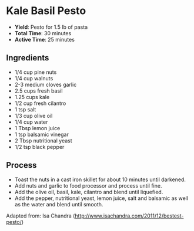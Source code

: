 Kale Basil Pesto
================

* **Yield**: Pesto for 1.5 lb of pasta
* **Total Time**: 30 minutes
* **Active Time**: 25 minutes

## Ingredients

* 1/4 cup pine nuts
* 1/4 cup walnuts
* 2-3 medium cloves garlic
* 2.5 cups fresh basil
* 1.25 cups kale
* 1/2 cup fresh cilantro
* 1 tsp salt
* 1/3 cup olive oil
* 1/4 cup water
* 1 Tbsp lemon juice
* 1 tsp balsamic vinegar
* 2 Tbsp nutritional yeast
* 1/2 tsp black pepper

## Process

* Toast the nuts in a cast iron skillet for about 10 minutes until darkened.
* Add nuts and garlic to food processor and process until fine.
* Add the olive oil, basil, kale, cilantro and blend until liquefied.
* Add the pepper, nutritional yeast, lemon juice, salt and balsamic as well as the
  water and blend until smooth.

Adapted from: Isa Chandra (http://www.isachandra.com/2011/12/bestest-pesto/)
